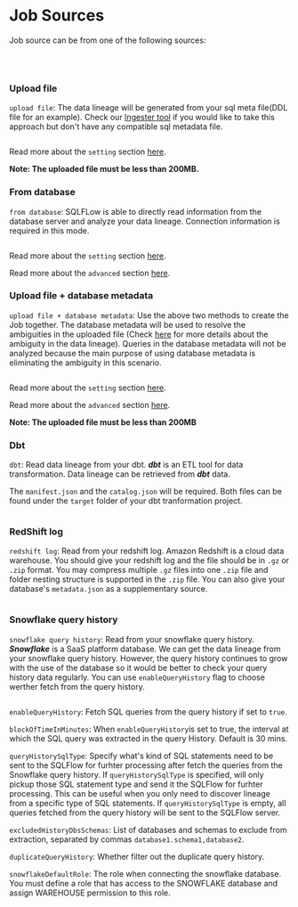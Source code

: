 # Job Sources

Job source can be from one of the following sources:

​

<figure><img src="https://files.gitbook.com/v0/b/gitbook-x-prod.appspot.com/o/spaces%2FHPaNIbjpxIoccnaNkyJQ%2Fuploads%2FnX8sMhZRLCVRfX9zdFtN%2FScreenshot%20from%202022-11-01%2021-01-59.png?alt=media&#x26;token=e8f65227-8a3e-4243-8794-f90f3b80343b" alt=""><figcaption></figcaption></figure>

### Upload file

`upload file`: The data lineage will be generated from your sql meta file(DDL file for an example). Check our [Ingester tool](broken-reference) if you would like to take this approach but don't have any compatible sql metadata file.

<figure><img src="../../../.gitbook/assets/Screenshot from 2022-11-04 21-56-01.png" alt=""><figcaption></figcaption></figure>

Read more about the `setting` section [here](./#configurable-parameters).

**Note: The uploaded file must be less than 200MB.**

### From database

`from database`: SQLFLow is able to directly read information from the database server and analyze your data lineage. Connection information is required in this mode.

<figure><img src="../../../.gitbook/assets/Screenshot from 2022-11-04 22-09-25.png" alt=""><figcaption></figcaption></figure>

Read more about the `setting` section [here](./#configurable-parameters).

Read more about the `advanced` section [here](./#advanced).

### Upload file + database metadata

`upload file + database metadata`: Use the above two methods to create the Job together. The database metadata will be used to resolve the ambiguities in the uploaded file (Check [here](../../java-library/usage/resolve-the-ambiguous-columns-in-sql-query.md) for more details about the ambiguity in the data lineage). Queries in the database metadata will not be analyzed because the main purpose of using database metadata is eliminating the ambiguity in this scenario.

<figure><img src="../../../.gitbook/assets/Screenshot from 2022-11-04 22-16-24.png" alt=""><figcaption></figcaption></figure>

Read more about the `setting` section [here](./#configurable-parameters).

Read more about the `advanced` section [here](./#advanced).

**Note: The uploaded file must be less than 200MB**

### Dbt

`dbt`: Read data lineage from your dbt. _**dbt**_ is an ETL tool for data transformation. Data lineage can be retrieved from _**dbt**_ data.

The `manifest.json` and the `catalog.json` will be required. Both files can be found under the `target` folder of your dbt tranformation project.

<figure><img src="../../../.gitbook/assets/Screenshot from 2022-11-04 22-20-25.png" alt=""><figcaption></figcaption></figure>

### RedShift log

`redshift log`: Read from your redshift log. Amazon Redshift is a cloud data warehouse. You should give your redshift log and the file should be in `.gz` or `.zip` format. You may compress multiple `.gz` files into one `.zip` file and folder nesting structure is supported in the `.zip` file. You can also give your database's `metadata.json` as a supplementary source.

<figure><img src="../../../.gitbook/assets/Screenshot from 2022-11-04 22-25-54.png" alt=""><figcaption></figcaption></figure>

### Snowflake query history

`snowflake query history`: Read from your snowflake query history. _**Snowflake**_ is a SaaS platform database. We can get the data lineage from your snowflake query history. However, the query history continues to grow with the use of the database so it would be better to check your query history data regularly. You can use `enableQueryHistory` flag to choose werther fetch from the query history.



<figure><img src="../../../.gitbook/assets/Screenshot from 2022-11-03 00-30-54.png" alt=""><figcaption></figcaption></figure>

`enableQueryHistory`: Fetch SQL queries from the query history if set to `true`.

`blockOfTimeInMinutes`: When `enableQueryHistory`is set to true, the interval at which the SQL query was extracted in the query History. Default is 30 mins.

`queryHistorySqlType`: Specify what's kind of SQL statements need to be sent to the SQLFlow for furhter processing after fetch the queries from the Snowflake query history. If `queryHistorySqlType` is specified, will only pickup those SQL statement type and send it the SQLFlow for furhter processing. This can be useful when you only need to discover lineage from a specific type of SQL statements. If `queryHistorySqlType` is empty, all queries fetched from the query history will be sent to the SQLFlow server.

`excludedHistoryDbsSchemas`: List of databases and schemas to exclude from extraction, separated by commas `database1.schema1,database2`.

`duplicateQueryHistory`: Whether filter out the duplicate query history.

`snowflakeDefaultRole`: The role when connecting the snowflake database. You must define a role that has access to the SNOWFLAKE database and assign WAREHOUSE permission to this role.

#### &#x20;  <a href="#default-server-database-schema" id="default-server-database-schema"></a>
